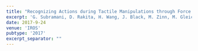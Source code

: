```yaml
---
title: "Recognizing Actions during Tactile Manipulations through Force Sensing"
excerpt: 'G. Subramani, D. Rakita, H. Wang, J. Black, M. Zinn, M. Gleicher, IROS 2017, \[[link](https://ieeexplore.ieee.org/document/8206302/)\]'
date: 2017-9-24
venue: 'IROS'
pubtype: '2017'
excerpt_separator: ""
---
```

